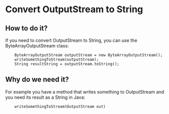 # Convert OutputStream to String
## How to do it?
If you need to convert OutputStream to String,
you can use the ByteArrayOutputStream class:

		ByteArrayOutputStream outputStream = new ByteArrayOutputStream();
		writeSomethingToStream(outputStream);
		String resultString = outputStream.toString();

## Why do we need it?
For example you have a method that writes something to OutputStream and you need its result as a String in Java:

		writeSomethingToStream(OutputStream out)
